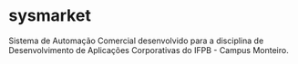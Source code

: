 # sysmarket
Sistema de Automação Comercial desenvolvido para a disciplina de Desenvolvimento de Aplicações Corporativas do IFPB - Campus Monteiro.

